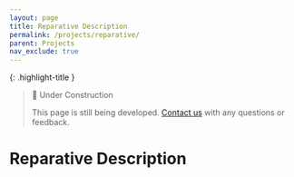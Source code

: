 ```yaml
---
layout: page
title: Reparative Description
permalink: /projects/reparative/
parent: Projects
nav_exclude: true
---
```


{: .highlight-title }
> 🚧 Under Construction
>
> This page is still being developed. [Contact us](/metadata-documentation/contact/) with any questions or feedback.

# Reparative Description